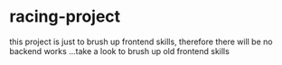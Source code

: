 # racing-project
this project is just to brush up frontend skills, therefore there will be no backend works ...take a look to brush up old frontend skills
